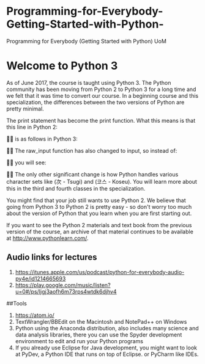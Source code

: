 
# Programming-for-Everybody-Getting-Started-with-Python-
Programming for Everybody (Getting Started with Python) UoM


# Welcome to Python 3
As of June 2017, the course is taught using Python 3. The Python community has been moving from Python 2 to Python 3 for a long time and we felt that it was time to convert our course. In a beginning course and this specialization, the differences between the two versions of Python are pretty minimal.

The print statement has become the print function. What this means is that this line in Python 2:



is as follows in Python 3:



The raw_input function has also changed to input, so instead of:



you will see:



The only other significant change is how Python handles various character sets like (次 - Tsugi) and (코스 - Koseu). You will learn more about this in the third and fourth classes in the specialization.

You might find that your job still wants to use Python 2. We believe that going from Python 3 to Python 2 is pretty easy - so don't worry too much about the version of Python that you learn when you are first starting out.

If you want to see the Python 2 materials and text book from the previous version of the course, an archive of that material continues to be available at http://www.pythonlearn.com/.

## Audio links for lectures
1. https://itunes.apple.com/us/podcast/python-for-everybody-audio-py4e/id1214665693 
2. https://play.google.com/music/listen?u=0#/ps/Ijgj3aofh6m73rps4wtdk6djhv4


##Tools
1. https://atom.io/
2. TextWrangler/BBEdit on the Macintosh and NotePad++ on Windows
3. Python using the Anaconda distribution, also includes many science and data analysis libraries, there you can use the Spyder development environment to edit and run your Python programs
4. If you already use Eclipse for Java development, you might want to look at PyDev, a Python IDE that runs on top of Eclipse. or PyCharm like IDEs. 
